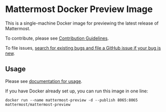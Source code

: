 # Mattermost Docker Preview Image

This is a single-machine Docker image for previewing the latest release of Mattermost.

To contribute, please see [Contribution Guidelines](https://docs.mattermost.com/developer/contribution-guide.html).

To file issues, [search for existing bugs and file a GitHub issue if your bug is new](https://www.mattermost.org/filing-issues/).

## Usage

Please see [documentation for usage](http://docs.mattermost.com/install/docker-local-machine.html).

If you have Docker already set up, you can run this image in one line:

```
docker run --name mattermost-preview -d --publish 8065:8065 mattermost/mattermost-preview
```
